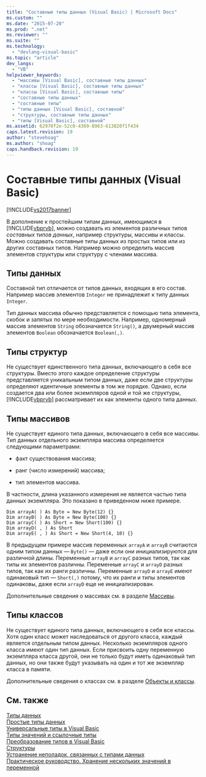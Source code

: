 ```yaml
---
title: "Составные типы данных (Visual Basic) | Microsoft Docs"
ms.custom: ""
ms.date: "2015-07-20"
ms.prod: ".net"
ms.reviewer: ""
ms.suite: ""
ms.technology: 
  - "devlang-visual-basic"
ms.topic: "article"
dev_langs: 
  - "VB"
helpviewer_keywords: 
  - "массивы [Visual Basic], составные типы данных"
  - "классы [Visual Basic], составные типы данных"
  - "классы [Visual Basic], составные типы"
  - "составные типы данных"
  - "составные типы"
  - "типы данных [Visual Basic], составной"
  - "структуры, составные типы данных"
  - "типы [Visual Basic], составной"
ms.assetid: 62970f2e-52c0-4369-8963-613820f1f434
caps.latest.revision: 19
author: "stevehoag"
ms.author: "shoag"
caps.handback.revision: 19
---
```

# Составные типы данных (Visual Basic)
[!INCLUDE[vs2017banner](../../../../visual-basic/includes/vs2017banner.md)]

В дополнение к простейшим типам данных, имеющимся в [!INCLUDE[vbprvb](../../../../csharp/programming-guide/concepts/linq/includes/vbprvb-md.md)], можно создавать из элементов различных типов *составных типов данных*, например структуры, массивы и классы.  Можно создавать составные типы данных из простых типов или из других составных типов.  Например можно определить массив элементов структуры или структуру с членами массива.  
  
## Типы данных  
 Составной тип отличается от типов данных, входящих в его состав.  Например массив элементов `Integer` не принадлежит к типу данных `Integer`.  
  
 Тип данных массива обычно представляется с помощью типа элемента, скобок и запятых по мере необходимости.  Например, одномерный массив элементов `String` обозначается `String()`, а двумерный массив элементов `Boolean` обозначается `Boolean(,)`.  
  
## Типы структур  
 Не существует единственного типа данных, включающего в себя все структуры.  Вместо этого каждое определение структуры представляется уникальным типом данных, даже если две структуры определяют идентичные элементы в том же порядке.  Однако, если создается два или более экземпляров одной и той же структуры, [!INCLUDE[vbprvb](../../../../csharp/programming-guide/concepts/linq/includes/vbprvb-md.md)] рассматривает их как элементы одного типа данных.  
  
## Типы массивов  
 Не существует единого типа данных, включающего в себя все массивы.  Тип данных отдельного экземпляра массива определяется следующими параметрами:  
  
-   факт существования массива;  
  
-   ранг \(число измерений\) массива;  
  
-   тип элементов массива.  
  
 В частности, длина указанного измерения не является частью типа данных экземпляра.  Это показано в приведенном ниже примере.  
  
```  
Dim arrayA( ) As Byte = New Byte(12) {}  
Dim arrayB( ) As Byte = New Byte(100) {}  
Dim arrayC( ) As Short = New Short(100) {}  
Dim arrayD( , ) As Short  
Dim arrayE( , ) As Short = New Short(4, 10) {}  
```  
  
 В предыдущем примере массив переменных `arrayA` и `arrayB` считаются одним типом данных — `Byte()` — даже если они инициализируются для различной длины.  Переменные `arrayB` и `arrayC` разных типов, так как типы их элементов различны.  Переменные `arrayC` и `arrayD` разных типов, так как их ранги различны.  Переменные `arrayD` и `arrayE` имеют одинаковый тип — `Short(,)` потому, что их ранги и типы элементов одинаковы, даже если `arrayD` еще не инициализирован.  
  
 Дополнительные сведения о массивах см. в разделе [Массивы](../../../../visual-basic/programming-guide/language-features/arrays/index.md).  
  
## Типы классов  
 Не существует единого типа данных, включающего в себя все классы.  Хотя один класс может наследоваться от другого класса, каждый является отдельным типом данных.  Несколько экземпляров одного класса имеют один тип данных.  Если присвоить одну переменную экземпляра класса другой, они не только будут иметь одинаковый тип данных, но они также будут указывать на один и тот же экземпляр класса в памяти.  
  
 Дополнительные сведения о классах см. в разделе [Объекты и классы](../../../../visual-basic/programming-guide/language-features/objects-and-classes/index.md).  
  
## См. также  
 [Типы данных](../../../../visual-basic/programming-guide/language-features/data-types/index.md)   
 [Простые типы данных](../../../../visual-basic/programming-guide/language-features/data-types/elementary-data-types.md)   
 [Универсальные типы в Visual Basic](../../../../visual-basic/programming-guide/language-features/data-types/generic-types.md)   
 [Типы значений и ссылочные типы](../../../../visual-basic/programming-guide/language-features/data-types/value-types-and-reference-types.md)   
 [Преобразование типов в Visual Basic](../../../../visual-basic/programming-guide/language-features/data-types/type-conversions.md)   
 [Структуры](../../../../visual-basic/programming-guide/language-features/data-types/structures.md)   
 [Устранение неполадок, связанных с типами данных](../../../../visual-basic/programming-guide/language-features/data-types/troubleshooting-data-types.md)   
 [Практическое руководство. Хранение нескольких значений в переменной](../../../../visual-basic/programming-guide/language-features/data-types/how-to-hold-more-than-one-value-in-a-variable.md)